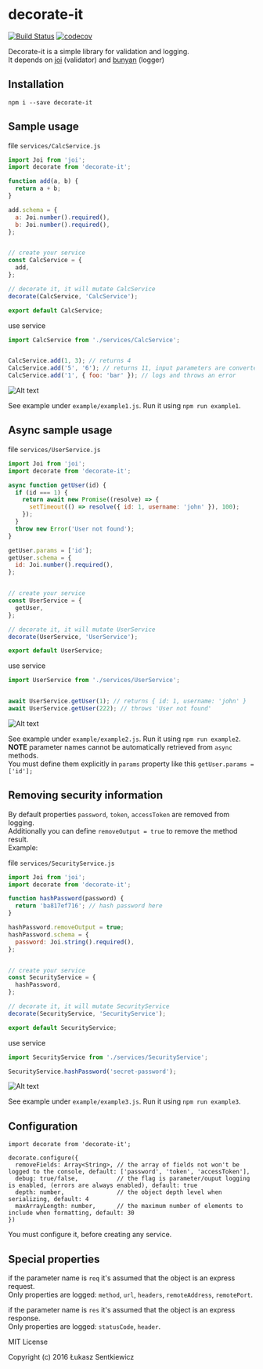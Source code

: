 # decorate-it
[![Build Status](https://travis-ci.org/lsentkiewicz/decorate-it.svg?branch=master)](https://travis-ci.org/lsentkiewicz/decorate-it)
[![codecov](https://codecov.io/gh/lsentkiewicz/decorate-it/branch/master/graph/badge.svg)](https://codecov.io/gh/lsentkiewicz/decorate-it)

Decorate-it is a simple library for validation and logging.  
It depends on [joi](https://github.com/hapijs/joi) (validator) and [bunyan](https://github.com/trentm/node-bunyan) (logger)

## Installation

```
npm i --save decorate-it
```


## Sample usage
file `services/CalcService.js`
```js
import Joi from 'joi';
import decorate from 'decorate-it';

function add(a, b) {
  return a + b;
}

add.schema = {
  a: Joi.number().required(),
  b: Joi.number().required(),
};


// create your service
const CalcService = {
  add,
};

// decorate it, it will mutate CalcService
decorate(CalcService, 'CalcService');

export default CalcService;

```

use service
```js
import CalcService from './services/CalcService';


CalcService.add(1, 3); // returns 4
CalcService.add('5', '6'); // returns 11, input parameters are converted to number types
CalcService.add('1', { foo: 'bar' }); // logs and throws an error
```

![Alt text](https://monosnap.com/file/7fZER5fIdYfMmWQ4uiPe8iZSXEdfrG.png)

See example under `example/example1.js`. Run it using `npm run example1`.


## Async sample usage
file `services/UserService.js`
```js
import Joi from 'joi';
import decorate from 'decorate-it';

async function getUser(id) {
  if (id === 1) {
    return await new Promise((resolve) => {
      setTimeout(() => resolve({ id: 1, username: 'john' }), 100);
    });
  }
  throw new Error('User not found');
}

getUser.params = ['id'];
getUser.schema = {
  id: Joi.number().required(),
};


// create your service
const UserService = {
  getUser,
};

// decorate it, it will mutate UserService
decorate(UserService, 'UserService');

export default UserService;

```

use service
```js
import UserService from './services/UserService';


await UserService.getUser(1); // returns { id: 1, username: 'john' }
await UserService.getUser(222); // throws 'User not found'
```

![Alt text](https://monosnap.com/file/Kk2wCus4TYBWES4KBCQWElwu6OpuES.png)

See example under `example/example2.js`. Run it using `npm run example2`.  
**NOTE** parameter names cannot be automatically retrieved from `async` methods.  
You must define them explicitly in `params` property like this `getUser.params = ['id'];`


## Removing security information
By default properties `password`, `token`, `accessToken` are removed from logging.  
Additionally you can define `removeOutput = true` to remove the method result.  
Example:

file `services/SecurityService.js`
```js
import Joi from 'joi';
import decorate from 'decorate-it';

function hashPassword(password) {
  return 'ba817ef716'; // hash password here
}

hashPassword.removeOutput = true;
hashPassword.schema = {
  password: Joi.string().required(),
};


// create your service
const SecurityService = {
  hashPassword,
};

// decorate it, it will mutate SecurityService
decorate(SecurityService, 'SecurityService');

export default SecurityService;

```

use service
```js
import SecurityService from './services/SecurityService';

SecurityService.hashPassword('secret-password');
```

![Alt text](https://monosnap.com/file/QuUXmIPKJ4GLNI1NvoAN8T2ClLnMv3.png)

See example under `example/example3.js`. Run it using `npm run example3`.


## Configuration
```
import decorate from 'decorate-it';

decorate.configure({
  removeFields: Array<String>, // the array of fields not won't be logged to the console, default: ['password', 'token', 'accessToken'],
  debug: true/false,           // the flag is parameter/ouput logging is enabled, (errors are always enabled), default: true
  depth: number,               // the object depth level when serializing, default: 4           
  maxArrayLength: number,      // the maximum number of elements to include when formatting, default: 30  
})
```

You must configure it, before creating any service.

## Special properties
if the parameter name is `req` it's assumed that the object is an express request.  
Only properties are logged: `method`, `url`, `headers`, `remoteAddress`, `remotePort`.  


if the parameter name is `res` it's assumed that the object is an express response.  
Only properties are logged: `statusCode`, `header`.  



MIT License

Copyright (c) 2016 Łukasz Sentkiewicz